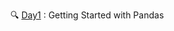 🔍 [Day1](https://github.com/lakshikaparihar/100daysofMLcode/tree/main/1_Pandas) : Getting Started with Pandas
